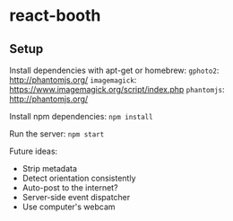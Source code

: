 # react-booth

## Setup

Install dependencies with apt-get or homebrew:
`gphoto2`: http://phantomjs.org/
`imagemagick`: https://www.imagemagick.org/script/index.php
`phantomjs`: http://phantomjs.org/

Install npm dependencies:
`npm install`

Run the server:
`npm start`

Future ideas:
- Strip metadata
- Detect orientation consistently
- Auto-post to the internet?
- Server-side event dispatcher
- Use computer's webcam
